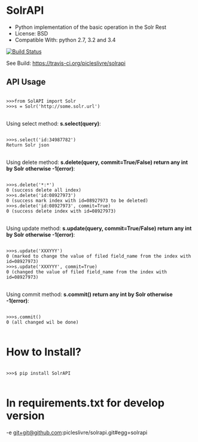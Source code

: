 SolrAPI
========

* Python implementation of the basic operation in the Solr Rest
* License: BSD
* Compatible With: python 2.7, 3.2 and 3.4

[![Build Status](https://travis-ci.org/picleslivre/solrapi.svg)](https://travis-ci.org/picleslivre/solrapi)

See Build: https://travis-ci.org/picleslivre/solrapi

API Usage
---------

<pre>
<code>
>>>from SolAPI import Solr
>>>s = Solr('http://some.solr.url')
</code>
</pre>

Using select method: <b>s.select(query)</b>:
<pre>
<code>
>>>s.select('id:34987782')
Return Solr json
</code>
</pre>

Using delete method: <b>s.delete(query, commit=True/False) return any int by Solr otherwise -1(error)</b>:
<pre>
<code>
>>>s.delete('*:*')
0 (success delete all index)
>>>s.delete('id:08927973')
0 (success mark index with id=08927973 to be deleted)
>>>s.delete('id:08927973', commit=True)
0 (success delete index with id=08927973)
</code>
</pre>

Using update method: <b>s.update(query, commit=True/False) return any int by Solr otherwise -1(error)</b>:
<pre>
<code>
>>>s.update('<doc><add><field name="id">XXX</field><field name="field_name">YYY</field></add></doc>')
0 (marked to change the value of filed field_name from the index with id=08927973)
>>>s.update('<doc><add><field name="id">XXX</field><field name="field_name">YYY</field></add></doc>', commit=True)
0 (changed the value of filed field_name from the index with id=08927973)
</code>
</pre>

Using commit method: <b>s.commit() return any int by Solr otherwise -1(error)</b>:
<pre>
<code>
>>>s.commit()
0 (all changed wil be done)
</code>
</pre>

How to Install?
=================
<pre>
<code>
>>>$ pip install SolrAPI
</code>
</pre>

In requirements.txt for develop version
=======================================

-e git+git@github.com:picleslivre/solrapi.git#egg=solrapi
